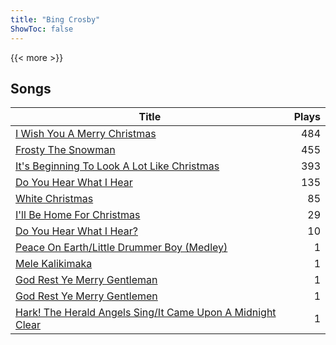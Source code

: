 ```yaml
---
title: "Bing Crosby"
ShowToc: false
---
```


{{< more >}}

## Songs
Title | Plays 
----- | -----: 
[I Wish You A Merry Christmas](/songs/i-wish-you-a-merry-christmas) | 484
[Frosty The Snowman](/songs/frosty-the-snowman) | 455
[It's Beginning To Look A Lot Like Christmas](/songs/its-beginning-to-look-a-lot-like-christmas) | 393
[Do You Hear What I Hear](/songs/do-you-hear-what-i-hear) | 135
[White Christmas](/songs/white-christmas) | 85
[I'll Be Home For Christmas](/songs/ill-be-home-for-christmas) | 29
[Do You Hear What I Hear?](/songs/do-you-hear-what-i-hear) | 10
[Peace On Earth/Little Drummer Boy (Medley)](/songs/peace-on-earthlittle-drummer-boy-medley) | 1
[Mele Kalikimaka](/songs/mele-kalikimaka) | 1
[God Rest Ye Merry Gentleman](/songs/god-rest-ye-merry-gentleman) | 1
[God Rest Ye Merry Gentlemen](/songs/god-rest-ye-merry-gentlemen) | 1
[Hark! The Herald Angels Sing/It Came Upon A Midnight Clear](/songs/hark-the-herald-angels-singit-came-upon-a-midnight-clear) | 1

